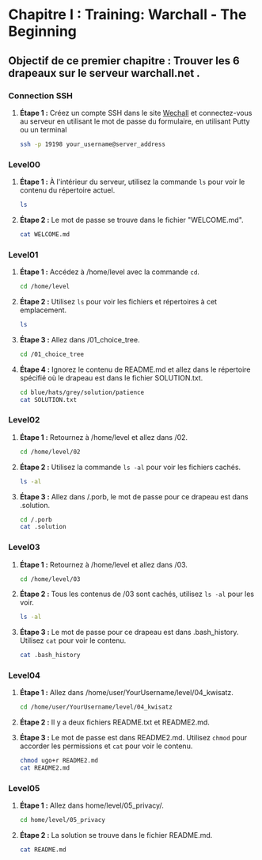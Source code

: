 
# Chapitre I : Training: Warchall - The Beginning

## Objectif de ce premier chapitre : Trouver les 6 drapeaux sur le serveur warchall.net .



### Connection SSH

1. **Étape 1 :** Créez un compte SSH dans le site [Wechall](https://www.wechall.net/challenge/warchall/begins/index.php) et connectez-vous au serveur en utilisant le mot de passe du formulaire, en utilisant Putty ou un terminal
   ```bash
   ssh -p 19198 your_username@server_address
   ```
### Level00

1. **Étape 1 :** À l'intérieur du serveur, utilisez la commande `ls` pour voir le contenu du répertoire actuel.
   ```bash
   ls
   ```

2. **Étape 2 :** Le mot de passe se trouve dans le fichier "WELCOME.md".
   ```bash
   cat WELCOME.md
   ```

### Level01

1. **Étape 1 :** Accédez à /home/level avec la commande `cd`.
   ```bash
   cd /home/level
   ```

2. **Étape 2 :** Utilisez `ls` pour voir les fichiers et répertoires à cet emplacement.
   ```bash
   ls
   ```

3. **Étape 3 :** Allez dans /01_choice_tree.
   ```bash
   cd /01_choice_tree
   ```

4. **Étape 4 :** Ignorez le contenu de README.md et allez dans le répertoire spécifié où le drapeau est dans le fichier SOLUTION.txt.
   ```bash
   cd blue/hats/grey/solution/patience
   cat SOLUTION.txt
   ```

### Level02

1. **Étape 1 :** Retournez à /home/level et allez dans /02.
   ```bash
   cd /home/level/02
   ```

2. **Étape 2 :** Utilisez la commande `ls -al` pour voir les fichiers cachés.
   ```bash
   ls -al
   ```

3. **Étape 3 :** Allez dans /.porb, le mot de passe pour ce drapeau est dans .solution.
   ```bash
   cd /.porb
   cat .solution
   ```

### Level03

1. **Étape 1 :** Retournez à /home/level et allez dans /03.
   ```bash
   cd /home/level/03
   ```

2. **Étape 2 :** Tous les contenus de /03 sont cachés, utilisez `ls -al` pour les voir.
   ```bash
   ls -al
   ```

3. **Étape 3 :** Le mot de passe pour ce drapeau est dans .bash_history. Utilisez `cat` pour voir le contenu.
   ```bash
   cat .bash_history
   ```

### Level04

1. **Étape 1 :** Allez dans /home/user/YourUsername/level/04_kwisatz.
   ```bash
   cd /home/user/YourUsername/level/04_kwisatz
   ```

2. **Étape 2 :** Il y a deux fichiers README.txt et README2.md.
3. **Étape 3 :** Le mot de passe est dans README2.md. Utilisez `chmod` pour accorder les permissions et `cat` pour voir le contenu.
   ```bash
   chmod ugo+r README2.md
   cat README2.md
   ```

### Level05

1. **Étape 1 :** Allez dans home/level/05_privacy/.
   ```bash
   cd home/level/05_privacy
   ```

2. **Étape 2 :** La solution se trouve dans le fichier README.md.
   ```bash
   cat README.md
   ```
